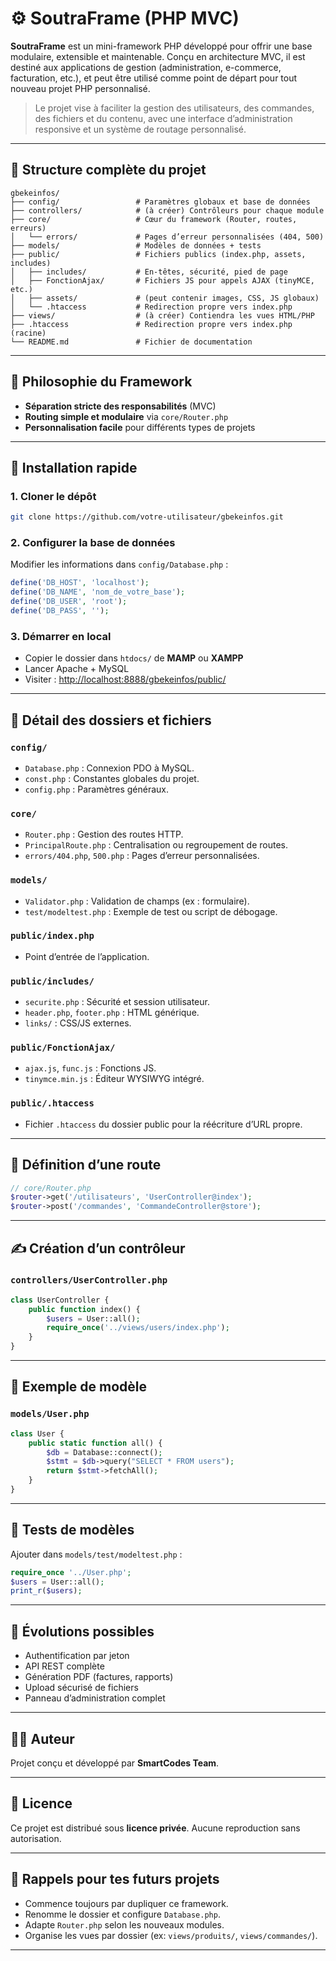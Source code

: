 # ⚙️ SoutraFrame (PHP MVC)

**SoutraFrame** est un mini-framework PHP développé pour offrir une base modulaire, extensible et maintenable. Conçu en architecture MVC, il est destiné aux applications de gestion (administration, e-commerce, facturation, etc.), et peut être utilisé comme point de départ pour tout nouveau projet PHP personnalisé.

> Le projet vise à faciliter la gestion des utilisateurs, des commandes, des fichiers et du contenu, avec une interface d’administration responsive et un système de routage personnalisé.

---

## 📁 Structure complète du projet

```
gbekeinfos/
├── config/                 # Paramètres globaux et base de données
├── controllers/            # (à créer) Contrôleurs pour chaque module
├── core/                   # Cœur du framework (Router, routes, erreurs)
│   └── errors/             # Pages d’erreur personnalisées (404, 500)
├── models/                 # Modèles de données + tests
├── public/                 # Fichiers publics (index.php, assets, includes)
│   ├── includes/           # En-têtes, sécurité, pied de page
│   ├── FonctionAjax/       # Fichiers JS pour appels AJAX (tinyMCE, etc.)
│   ├── assets/             # (peut contenir images, CSS, JS globaux)
│   └── .htaccess           # Redirection propre vers index.php
├── views/                  # (à créer) Contiendra les vues HTML/PHP
├── .htaccess               # Redirection propre vers index.php (racine)
└── README.md               # Fichier de documentation
```

---

## 🧐 Philosophie du Framework

* **Séparation stricte des responsabilités** (MVC)
* **Routing simple et modulaire** via `core/Router.php`
* **Personnalisation facile** pour différents types de projets

---

## 🔌 Installation rapide

### 1. Cloner le dépôt

```bash
git clone https://github.com/votre-utilisateur/gbekeinfos.git
```

### 2. Configurer la base de données

Modifier les informations dans `config/Database.php` :

```php
define('DB_HOST', 'localhost');
define('DB_NAME', 'nom_de_votre_base');
define('DB_USER', 'root');
define('DB_PASS', '');
```

### 3. Démarrer en local

* Copier le dossier dans `htdocs/` de **MAMP** ou **XAMPP**
* Lancer Apache + MySQL
* Visiter : [http://localhost:8888/gbekeinfos/public/](http://localhost:8888/gbekeinfos/public/)

---

## 🧱 Détail des dossiers et fichiers

### `config/`

* `Database.php` : Connexion PDO à MySQL.
* `const.php` : Constantes globales du projet.
* `config.php` : Paramètres généraux.

### `core/`

* `Router.php` : Gestion des routes HTTP.
* `PrincipalRoute.php` : Centralisation ou regroupement de routes.
* `errors/404.php`, `500.php` : Pages d’erreur personnalisées.

### `models/`

* `Validator.php` : Validation de champs (ex : formulaire).
* `test/modeltest.php` : Exemple de test ou script de débogage.

### `public/index.php`

* Point d’entrée de l’application.

### `public/includes/`

* `securite.php` : Sécurité et session utilisateur.
* `header.php`, `footer.php` : HTML générique.
* `links/` : CSS/JS externes.

### `public/FonctionAjax/`

* `ajax.js`, `func.js` : Fonctions JS.
* `tinymce.min.js` : Éditeur WYSIWYG intégré.

### `public/.htaccess`

* Fichier `.htaccess` du dossier public pour la réécriture d’URL propre.

---

## 🚦 Définition d’une route

```php
// core/Router.php
$router->get('/utilisateurs', 'UserController@index');
$router->post('/commandes', 'CommandeController@store');
```

---

## ✍️ Création d’un contrôleur

### `controllers/UserController.php`

```php
class UserController {
    public function index() {
        $users = User::all();
        require_once('../views/users/index.php');
    }
}
```

---

## 📄 Exemple de modèle

### `models/User.php`

```php
class User {
    public static function all() {
        $db = Database::connect();
        $stmt = $db->query("SELECT * FROM users");
        return $stmt->fetchAll();
    }
}
```

---

## 🤮 Tests de modèles

Ajouter dans `models/test/modeltest.php` :

```php
require_once '../User.php';
$users = User::all();
print_r($users);
```

---

## 🔮 Évolutions possibles

* Authentification par jeton
* API REST complète
* Génération PDF (factures, rapports)
* Upload sécurisé de fichiers
* Panneau d’administration complet

---

## 🧑‍💻 Auteur

Projet conçu et développé par **SmartCodes Team**.

---

## 📜 Licence

Ce projet est distribué sous **licence privée**.
Aucune reproduction sans autorisation.

---

## 📌 Rappels pour tes futurs projets

* Commence toujours par dupliquer ce framework.
* Renomme le dossier et configure `Database.php`.
* Adapte `Router.php` selon les nouveaux modules.
* Organise les vues par dossier (ex: `views/produits/`, `views/commandes/`).

---
